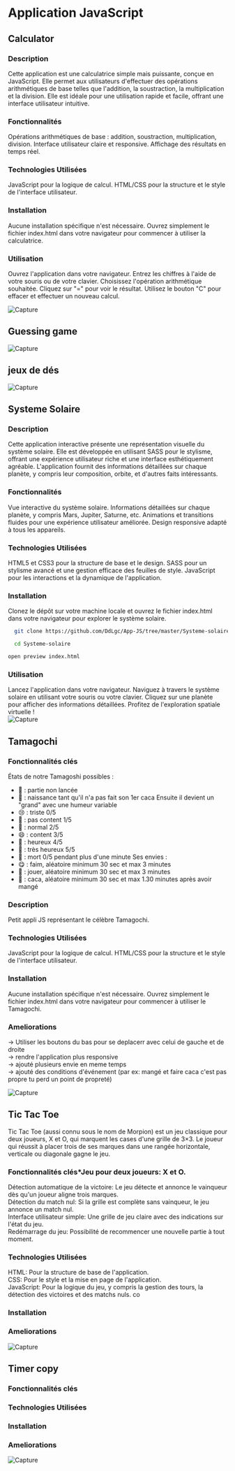 # Application JavaScript

## Calculator  
### Description  
Cette application est une calculatrice simple mais puissante, conçue en JavaScript. Elle permet aux utilisateurs d'effectuer des opérations arithmétiques de base telles que l'addition, la soustraction, la multiplication et la division. Elle est idéale pour une utilisation rapide et facile, offrant une interface utilisateur intuitive.

### Fonctionnalités  
Opérations arithmétiques de base : addition, soustraction, multiplication, division.
Interface utilisateur claire et responsive.
Affichage des résultats en temps réel.
### Technologies Utilisées  
JavaScript pour la logique de calcul.
HTML/CSS pour la structure et le style de l'interface utilisateur.
### Installation
Aucune installation spécifique n'est nécessaire. Ouvrez simplement le fichier index.html dans votre navigateur pour commencer à utiliser la calculatrice.
### Utilisation
Ouvrez l'application dans votre navigateur.
Entrez les chiffres à l'aide de votre souris ou de votre clavier.
Choisissez l'opération arithmétique souhaitée.
Cliquez sur "=" pour voir le résultat.
Utilisez le bouton "C" pour effacer et effectuer un nouveau calcul.

![Capture ](./Calculator/CaptureEcran.png)  


## Guessing game
![Capture ]()


## jeux de dés
![Capture ](./jeux%20de%20dés/images/CaptureEcran.png)



## Systeme Solaire 
### Description
Cette application interactive présente une représentation visuelle du système solaire. Elle est développée en utilisant SASS pour le stylisme, offrant une expérience utilisateur riche et une interface esthétiquement agréable. L'application fournit des informations détaillées sur chaque planète, y compris leur composition, orbite, et d'autres faits intéressants.

### Fonctionnalités
Vue interactive du système solaire.
Informations détaillées sur chaque planète, y compris Mars, Jupiter, Saturne, etc.
Animations et transitions fluides pour une expérience utilisateur améliorée.
Design responsive adapté à tous les appareils.  
### Technologies Utilisées  
HTML5 et CSS3 pour la structure de base et le design.
SASS pour un stylisme avancé et une gestion efficace des feuilles de style.
JavaScript pour les interactions et la dynamique de l'application.  
### Installation  
Clonez le dépôt sur votre machine locale et ouvrez le fichier index.html dans votre navigateur pour explorer le système solaire.

```bash
  git clone https://github.com/DdLgc/App-JS/tree/master/Systeme-solaire
```
```bash
  cd Systeme-solaire
```
```bash
open preview index.html
```

### Utilisation  
Lancez l'application dans votre navigateur.
Naviguez à travers le système solaire en utilisant votre souris ou votre clavier.
Cliquez sur une planète pour afficher des informations détaillées.
Profitez de l'exploration spatiale virtuelle !  
![Capture ]()

## Tamagochi 

### Fonctionnalités clés

États de notre Tamagoshi possibles :
- 🥚 : partie non lancée
- 🐣 : naissance tant qu'il n'a pas fait son 1er caca
Ensuite il devient un "grand" avec une humeur variable
- 😢 : triste 0/5
- 🙁 : pas content 1/5
- 🙂 : normal 2/5
- 😄 : content 3/5
- 🤗 : heureux 4/5
- 🥰 : très heureux 5/5
- 👻 : mort 0/5 pendant plus d'une minute 
Ses envies :
- 😋 : faim, aléatoire minimum 30 sec et max 3 minutes
- 🥱 : jouer, aléatoire minimum 30 sec et max 3 minutes
- 💩 : caca, aléatoire minimum 30 sec et max 1.30 minutes après avoir mangé

### Description
Petit appli JS représentant le célèbre Tamagochi.

### Technologies Utilisées  
JavaScript pour la logique de calcul.
HTML/CSS pour la structure et le style de l'interface utilisateur.
### Installation
Aucune installation spécifique n'est nécessaire. Ouvrez simplement le fichier index.html dans votre navigateur pour commencer à utiliser le Tamagochi.

### Ameliorations

-> Utiliser les boutons du bas pour se deplacerr avec celui de gauche et de droite  
-> rendre l'application plus responsive   
-> ajouté plusieurs envie en meme temps   
-> ajouté des conditions d'événement (par ex: mangé et faire caca c'est pas propre tu perd un point de propreté)  

![Capture ](./Tamagochi/CaptureEcran.png)

## Tic Tac Toe 
Tic Tac Toe (aussi connu sous le nom de Morpion) est un jeu classique pour deux joueurs, X et O, qui marquent les cases d'une grille de 3×3. Le joueur qui réussit à placer trois de ses marques dans une rangée horizontale, verticale ou diagonale gagne le jeu.
### Fonctionnalités clés*Jeu pour deux joueurs: X et O.
Détection automatique de la victoire: Le jeu détecte et annonce le vainqueur dès qu'un joueur aligne trois marques.  
Détection du match nul: Si la grille est complète sans vainqueur, le jeu annonce un match nul.  
Interface utilisateur simple: Une grille de jeu claire avec des indications sur l'état du jeu.  
Redémarrage du jeu: Possibilité de recommencer une nouvelle partie à tout moment.  
### Technologies Utilisées  
HTML: Pour la structure de base de l'application.  
CSS: Pour le style et la mise en page de l'application.  
JavaScript: Pour la logique du jeu, y compris la gestion des tours, la détection des victoires et des matchs nuls.  co
### Installation
### Ameliorations
![Capture ]()

## Timer copy 
### Fonctionnalités clés
### Technologies Utilisées  
### Installation
### Ameliorations
![Capture ]()


<!-- 
Commencer
Ces instructions vous aideront à obtenir une copie des projets sur votre machine locale à des fins de développement et de test. Voir la section 'Déploiement' pour des notes sur la manière de déployer le projet sur un système en direct.

Prérequis
Ce que vous devez installer pour utiliser ces applications et comment les installer.

Copy code
Donnez des exemples
Installation
Une série d'étapes qui expliquent comment faire fonctionner un environnement de développement.

Copy code
Donnez des exemples
Utilisation
Expliquez comment utiliser les applications après leur installation.

Copy code
Donnez des exemples
Construit Avec
JavaScript - Le langage de programmation utilisé
Autres technologies/frameworks utilisés
Contribuer
Veuillez lire [CONTRIBUTING.md](lien vers CONTRIBUTING.md) pour les détails sur notre code de conduite, et le processus pour soumettre des demandes de tirage (pull requests).

Versionnage
Nous utilisons SemVer pour le versionnage. Pour les versions disponibles, voir les [tags sur ce dépôt](lien vers les tags).

Auteurs
Votre Nom - Travail Initial - [VotreProfil](lien vers votre profil)
Voir aussi la liste des [contributeurs](lien vers la liste des contributeurs) qui ont participé à ce projet.

Licence
Ce projet est sous licence XYZ - voir le fichier [LICENSE.md](lien vers LICENSE.md) pour plus de détails. -->